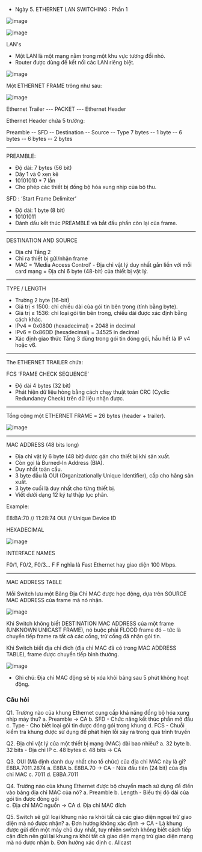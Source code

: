 * Ngày 5. ETHERNET LAN SWITCHING : Phần 1

![image](img/d5_img1.png)

![image](img/d5_img2.png)


LAN's

- Một LAN là một mạng nằm trong một khu vực tương đối nhỏ.
- Router được dùng để kết nối các LAN riêng biệt.

![image](img/d5_img3.png)


Một ETHERNET FRAME trông như sau:

![image](img/d5_img4.png)


Ethernet Trailer --- PACKET --- Ethernet Header

Ethernet Header chứa 5 trường:

Preamble -- SFD -- Destination -- Source -- Type
7 bytes  -- 1 byte -- 6 bytes -- 6 bytes -- 2 bytes

---

PREAMBLE:

- Độ dài: 7 bytes (56 bit)
- Dãy 1 và 0 xen kẽ
- 10101010 * 7 lần
- Cho phép các thiết bị đồng bộ hóa xung nhịp của bộ thu.

SFD : ‘Start Frame Delimiter’

- Độ dài: 1 byte (8 bit)
- 10101011
- Đánh dấu kết thúc PREAMBLE và bắt đầu phần còn lại của frame.

---

DESTINATION AND SOURCE

- Địa chỉ Tầng 2
- Chỉ ra thiết bị gửi/nhận frame
- MAC = ’Media Access Control’ - Địa chỉ vật lý duy nhất gắn liền với mỗi card mạng = Địa chỉ 6 byte (48-bit) của thiết bị vật lý.

---

TYPE / LENGTH

- Trường 2 byte (16-bit)
- Giá trị ≤ 1500: chỉ chiều dài của gói tin bên trong (tính bằng byte).
- Giá trị ≥ 1536: chỉ loại gói tin bên trong, chiều dài được xác định bằng cách khác.
- IPv4 = 0x0800 (hexadecimal) = 2048 in decimal
- IPv6 = 0x86DD (hexadecimal) = 34525 in decimal
- Xác định giao thức Tầng 3 dùng trong gói tin đóng gói, hầu hết là IP v4 hoặc v6.

---

The ETHERNET TRAILER chứa:

FCS ‘FRAME CHECK SEQUENCE’
- Độ dài 4 bytes (32 bit)
- Phát hiện dữ liệu hỏng bằng cách chạy thuật toán CRC (Cyclic Redundancy Check) trên dữ liệu nhận được.

---

Tổng cộng một ETHERNET FRAME = 26 bytes (header + trailer).

![image](img/d5_img5.png)


---

MAC ADDRESS (48 bits long)

- Địa chỉ vật lý 6 byte (48 bit) được gán cho thiết bị khi sản xuất.
- Còn gọi là Burned-In Address (BIA).
- Duy nhất toàn cầu.
- 3 byte đầu là OUI (Organizationally Unique Identifier), cấp cho hãng sản xuất.
- 3 byte cuối là duy nhất cho từng thiết bị.
- Viết dưới dạng 12 ký tự thập lục phân.

Example:

E8:BA:70 // 11:28:74
OUI    // Unique Device ID

HEXADECIMAL

![image](img/d5_img6.png)


INTERFACE NAMES

F0/1, F0/2, F0/3... F F nghĩa là Fast Ethernet hay giao diện 100 Mbps.

---

MAC ADDRESS TABLE

Mỗi Switch lưu một Bảng Địa Chỉ MAC được học động, dựa trên SOURCE MAC ADDRESS của frame mà nó nhận.

![image](img/d5_img7.png)


Khi Switch không biết DESTINATION MAC ADDRESS của một frame (UNKNOWN UNICAST FRAME), nó buộc phải FLOOD frame đó – tức là chuyển tiếp frame ra tất cả các cổng, trừ cổng đã nhận gói tin.

Khi Switch biết địa chỉ đích (địa chỉ MAC đã có trong MAC ADDRESS TABLE), frame được chuyển tiếp bình thường.

![image](img/d5_img8.png)

- Ghi chú: Địa chỉ MAC động sẽ bị xóa khỏi bảng sau 5 phút không hoạt động.

### Câu hỏi
Q1. Trường nào của khung Ethernet cung cấp khả năng đồng bộ hóa xung nhịp máy thu?
a. Preamble -> CA
b. SFD - Chức năng kết thúc phần mở đầu 
c. Type - Cho biết loại gói tin được đóng gói trong khung
d. FCS - Chuỗi kiểm tra khung được sử dụng để phát hiện lỗi xảy ra trong quá trình truyền

Q2. Địa chỉ vật lý của một thiết bị mạng (MAC) dài bao nhiêu?
a. 32 byte
b. 32 bits - Địa chỉ IP
c. 48 bytes
d. 48 bits -> CA

Q3. OUI (Mã định danh duy nhất cho tổ chức) của địa chỉ MAC này là gì? E8BA.7011.2874
a. E8BA
b. E8BA.70 -> CA - Nửa đầu tiên (24 bit) của địa chỉ MAC
c. 7011
d. E8BA.7011

Q4. Trường nào của khung Ethernet được bộ chuyển mạch sử dụng để điền vào bảng địa chỉ MAC của nó?
a. Preamble
b. Length - Biểu thị độ dài của gói tin được đóng gói  
c. Địa chỉ MAC nguồn -> CA
d. Địa chỉ MAC đích 

Q5. Switch sẽ gửi loại khung nào ra khỏi tất cả các giao diện ngoại trừ giao diện mà nó được nhận?
a. Đơn hướng không xác định -> CA - Là khung được gửi đến một máy chủ duy nhất, tuy nhiên switch không biết cách tiếp cận đích nên gửi lại khung ra khỏi tất cả giao diện mạng trừ giao diện mạng mà nó được nhận
b. Đơn hướng xác định
c. Allcast